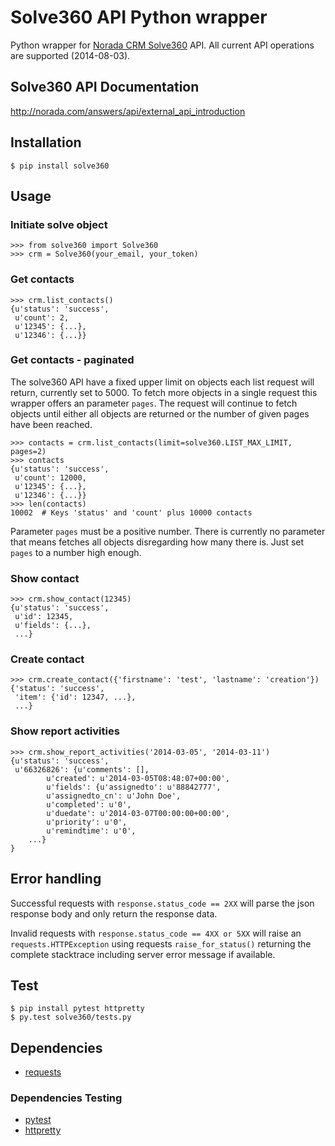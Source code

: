 

# Solve360 API Python wrapper

Python wrapper for [Norada CRM Solve360](http://norada.com/) API. All current API operations are supported (2014-08-03).


## Solve360 API Documentation

http://norada.com/answers/api/external_api_introduction


## Installation

    $ pip install solve360


## Usage

### Initiate solve object

    >>> from solve360 import Solve360
    >>> crm = Solve360(your_email, your_token)

### Get contacts

    >>> crm.list_contacts()
    {u'status': 'success',
     u'count': 2,
     u'12345': {...},
     u'12346': {...}}
     
### Get contacts - paginated

The solve360 API have a fixed upper limit on objects each list request will return, currently set to 5000.
To fetch more objects in a single request this wrapper offers an parameter `pages`. The request
will continue to fetch objects until either all objects are returned or the number of given
pages have been reached. 

    >>> contacts = crm.list_contacts(limit=solve360.LIST_MAX_LIMIT, pages=2)
    >>> contacts
    {u'status': 'success',
     u'count': 12000,
     u'12345': {...},
     u'12346': {...}}
    >>> len(contacts)
    10002  # Keys 'status' and 'count' plus 10000 contacts 

Parameter `pages` must be a positive number. There is currently no 
parameter that means fetches all objects disregarding how many there is. Just set `pages` to
a number high enough. 

### Show contact

    >>> crm.show_contact(12345)
    {u'status': 'success',
     u'id': 12345,
     u'fields': {...},
     ...}

### Create contact

    >>> crm.create_contact({'firstname': 'test', 'lastname': 'creation'})
    {'status': 'success',
     'item': {'id': 12347, ...},
     ...}

### Show report activities 

    >>> crm.show_report_activities('2014-03-05', '2014-03-11')
    {u'status': 'success', 
     u'66326826': {u'comments': [],
            u'created': u'2014-03-05T08:48:07+00:00',
            u'fields': {u'assignedto': u'88842777',
            u'assignedto_cn': u'John Doe',
            u'completed': u'0',
            u'duedate': u'2014-03-07T00:00:00+00:00',
            u'priority': u'0',
            u'remindtime': u'0',
        ...}
    }


## Error handling

Successful requests with `response.status_code == 2XX` will parse the json response body and only return the response data.

Invalid requests with `response.status_code == 4XX or 5XX` will raise an `requests.HTTPException` using requests `raise_for_status()` returning the complete stacktrace including server error message if available.


## Test

    $ pip install pytest httpretty
    $ py.test solve360/tests.py


## Dependencies

* [requests](https://pypi.python.org/pypi/requests)

### Dependencies Testing

* [pytest](https://pypi.python.org/pypi/pytest)
* [httpretty](https://pypi.python.org/pypi/httpretty)

